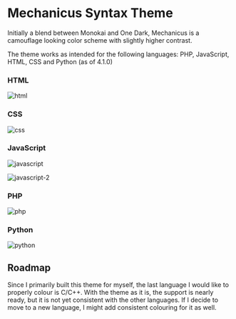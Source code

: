 # Mechanicus Syntax Theme

Initially a blend between Monokai and One Dark, Mechanicus is a camouflage looking color scheme with slightly higher contrast.

The theme works as intended for the following languages: PHP, JavaScript, HTML, CSS and Python (as of 4.1.0)

### HTML

![html](https://user-images.githubusercontent.com/8884770/143681444-eee6d8fa-9aba-4836-9de3-7a1a4dac9e94.png)

### CSS

![css](https://user-images.githubusercontent.com/8884770/143681457-532fdb84-0643-4a11-b7d0-adc43a099abc.png)

### JavaScript

![javascript](https://user-images.githubusercontent.com/8884770/143681470-e042192d-4a4c-4ccf-b021-08fc64b02003.png)

![javascript-2](https://user-images.githubusercontent.com/8884770/143681493-e7a94c31-d8fd-4439-92ba-3f829edece21.png)

### PHP

![php](https://user-images.githubusercontent.com/8884770/143681515-79741869-a18c-453f-bacd-19a004704bd2.png)

### Python

![python](https://user-images.githubusercontent.com/8884770/143681535-a0356d05-278f-44c4-9978-a319c744ab4b.png)

## Roadmap

Since I primarily built this theme for myself, the last language I would like to properly colour is C/C++. With the theme as it is, the support is nearly ready, but it is not yet consistent with the other languages. If I decide to move to a new language, I might add consistent colouring for it as well.
